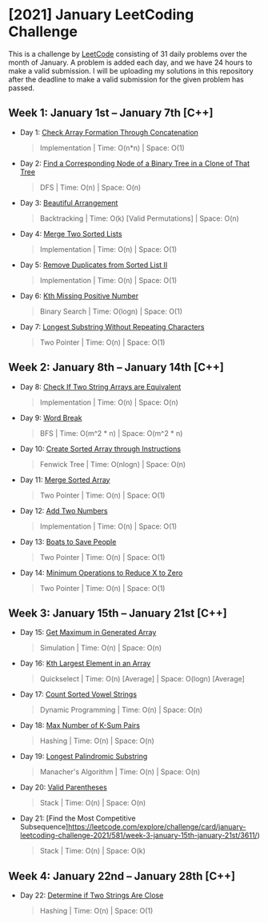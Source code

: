 # [2021] January LeetCoding Challenge

This is a challenge by [LeetCode](https://leetcode.com/explore/challenge/card/january-leetcoding-challenge-2021/) consisting of 31 daily problems over the month of January. A problem is added each day, and we have 24 hours to make a valid submission. I will be uploading my solutions in this repository after the deadline to make a valid submission for the given problem has passed. 


## Week 1: January 1st – January 7th [C++]

* Day 1: [Check Array Formation Through Concatenation](https://leetcode.com/explore/challenge/card/january-leetcoding-challenge-2021/579/week-1-january-1st-january-7th/3589/)

    > Implementation |
    > Time: O(n*n) |
    > Space: O(1)

* Day 2: [Find a Corresponding Node of a Binary Tree in a Clone of That Tree](https://leetcode.com/explore/challenge/card/january-leetcoding-challenge-2021/579/week-1-january-1st-january-7th/3590/)

    > DFS |
    > Time: O(n) |
    > Space: O(n)

* Day 3: [Beautiful Arrangement](https://leetcode.com/explore/challenge/card/january-leetcoding-challenge-2021/579/week-1-january-1st-january-7th/3591/)

    > Backtracking |
    > Time: O(k) [Valid Permutations] |
    > Space: O(n)

* Day 4: [Merge Two Sorted Lists](https://leetcode.com/explore/challenge/card/january-leetcoding-challenge-2021/579/week-1-january-1st-january-7th/3592/)

    > Implementation |
    > Time: O(n) |
    > Space: O(1)

* Day 5: [Remove Duplicates from Sorted List II](https://leetcode.com/explore/challenge/card/january-leetcoding-challenge-2021/579/week-1-january-1st-january-7th/3593/)

    > Implementation |
    > Time: O(n) |
    > Space: O(1)

* Day 6: [Kth Missing Positive Number](https://leetcode.com/explore/challenge/card/january-leetcoding-challenge-2021/579/week-1-january-1st-january-7th/3594/)

    > Binary Search |
    > Time: O(logn) |
    > Space: O(1)

* Day 7: [Longest Substring Without Repeating Characters](https://leetcode.com/explore/challenge/card/january-leetcoding-challenge-2021/579/week-1-january-1st-january-7th/3595/)

    > Two Pointer |
    > Time: O(n) |
    > Space: O(1)
    

## Week 2: January 8th – January 14th [C++]

* Day 8: [Check If Two String Arrays are Equivalent](https://leetcode.com/explore/challenge/card/january-leetcoding-challenge-2021/580/week-2-january-8th-january-14th/3597/)

    > Implementation |
    > Time: O(n) |
    > Space: O(n)

* Day 9: [Word Break](https://leetcode.com/explore/challenge/card/january-leetcoding-challenge-2021/580/week-2-january-8th-january-14th/3598/)

    > BFS |
    > Time: O(m^2 * n) |
    > Space: O(m^2 * n)

* Day 10: [Create Sorted Array through Instructions](https://leetcode.com/explore/challenge/card/january-leetcoding-challenge-2021/580/week-2-january-8th-january-14th/3599/)

    > Fenwick Tree |
    > Time: O(nlogn) |
    > Space: O(n)

* Day 11: [Merge Sorted Array](https://leetcode.com/explore/challenge/card/january-leetcoding-challenge-2021/580/week-2-january-8th-january-14th/3600/)

    > Two Pointer |
    > Time: O(n) |
    > Space: O(1)

* Day 12: [Add Two Numbers](https://leetcode.com/explore/challenge/card/january-leetcoding-challenge-2021/580/week-2-january-8th-january-14th/3601/)

    > Implementation |
    > Time: O(n) |
    > Space: O(1)

* Day 13: [Boats to Save People](https://leetcode.com/explore/challenge/card/january-leetcoding-challenge-2021/580/week-2-january-8th-january-14th/3601/)

    > Two Pointer |
    > Time: O(n) |
    > Space: O(1)

* Day 14: [Minimum Operations to Reduce X to Zero](https://leetcode.com/explore/challenge/card/january-leetcoding-challenge-2021/580/week-2-january-8th-january-14th/3602/)

    > Two Pointer |
    > Time: O(n) |
    > Space: O(1)


## Week 3: January 15th – January 21st [C++]

* Day 15: [Get Maximum in Generated Array](https://leetcode.com/explore/challenge/card/january-leetcoding-challenge-2021/581/week-3-january-15th-january-21st/3605/)

    > Simulation |
    > Time: O(n) |
    > Space: O(n)

* Day 16: [Kth Largest Element in an Array](https://leetcode.com/explore/challenge/card/january-leetcoding-challenge-2021/581/week-3-january-15th-january-21st/3606/)

    > Quickselect |
    > Time: O(n) [Average] |
    > Space: O(logn) [Average]

* Day 17: [Count Sorted Vowel Strings](https://leetcode.com/explore/challenge/card/january-leetcoding-challenge-2021/581/week-3-january-15th-january-21st/3607/)

    > Dynamic Programming |
    > Time: O(n) |
    > Space: O(n)

* Day 18: [Max Number of K-Sum Pairs](https://leetcode.com/explore/challenge/card/january-leetcoding-challenge-2021/581/week-3-january-15th-january-21st/3608/)

    > Hashing |
    > Time: O(n) |
    > Space: O(n)

* Day 19: [Longest Palindromic Substring](https://leetcode.com/explore/challenge/card/january-leetcoding-challenge-2021/581/week-3-january-15th-january-21st/3609/)

    > Manacher's Algorithm |
    > Time: O(n) |
    > Space: O(n)

* Day 20: [Valid Parentheses](https://leetcode.com/explore/challenge/card/january-leetcoding-challenge-2021/581/week-3-january-15th-january-21st/3610/)

    > Stack |
    > Time: O(n) |
    > Space: O(n)

* Day 21: [Find the Most Competitive Subsequence]https://leetcode.com/explore/challenge/card/january-leetcoding-challenge-2021/581/week-3-january-15th-january-21st/3611/)

    > Stack |
    > Time: O(n) |
    > Space: O(k)


## Week 4: January 22nd – January 28th [C++]

* Day 22: [Determine if Two Strings Are Close](https://leetcode.com/explore/challenge/card/january-leetcoding-challenge-2021/582/week-4-january-22nd-january-28th/3613/)

    > Hashing |
    > Time: O(n) |
    > Space: O(1)